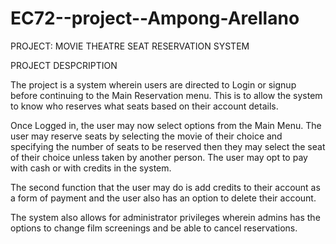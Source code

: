 # EC72--project--Ampong-Arellano

PROJECT: MOVIE THEATRE SEAT RESERVATION SYSTEM

PROJECT DESPCRIPTION

The project is a system wherein users are directed to Login or signup before continuing to the Main Reservation menu. This is to allow the system to know who reserves what seats based on their account details.

  Once Logged in, the user may now select options from the Main Menu. The user may reserve seats  by selecting the movie of their choice and specifying the number of seats to be reserved then they may select the seat of their choice unless taken by another person. The user may opt to pay with cash or with credits in the system. 
  
  The second function that the user may do is add credits to their account as a form of payment and the user also has an option to delete their account. 
  
  The system also allows for administrator privileges wherein admins has the options to change film screenings and be able to cancel reservations.
